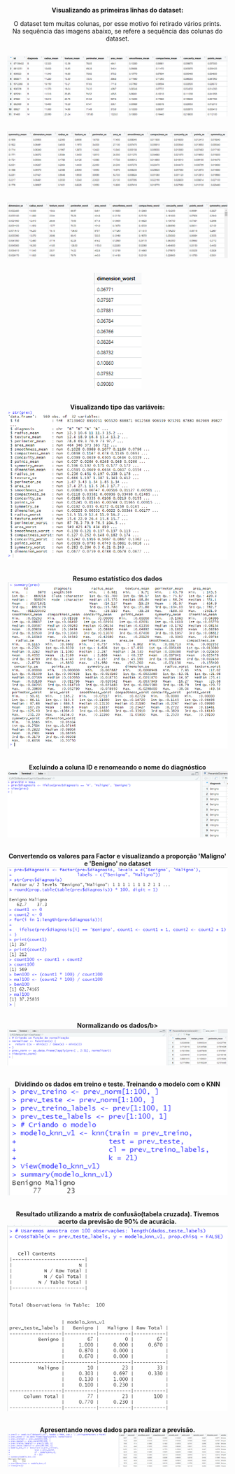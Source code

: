 
<html>
<body>


<center>
 
<b>Visualizando as primeiras linhas do dataset:</b></b>

O dataset tem muitas colunas, por esse motivo foi retirado vários prints.</br></b>
Na sequência  das imagens abaixo, se refere a sequência  das colunas do dataset.</b></br></br>

<img src="https://github.com/Wenceslau93/Data-Science-e-BI/blob/master/R/Prevendo%20ocorr%C3%AAncia%20de%20c%C3%A2ncer/visualizar.PNG?raw=true" alt="sometext"></br></br>

<img src="https://github.com/Wenceslau93/Data-Science-e-BI/blob/master/R/Prevendo%20ocorr%C3%AAncia%20de%20c%C3%A2ncer/visualizar2.PNG?raw=true" alt="sometext"></br></br>

<img src="https://github.com/Wenceslau93/Data-Science-e-BI/blob/master/R/Prevendo%20ocorr%C3%AAncia%20de%20c%C3%A2ncer/visualizar3.PNG?raw=true" alt="sometext"></br></br>

<img src="https://github.com/Wenceslau93/Data-Science-e-BI/blob/master/R/Prevendo%20ocorr%C3%AAncia%20de%20c%C3%A2ncer/visualizar4.PNG?raw=true" alt="sometext"></br></br>

<b>Visualizando tipo das variáveis:</b></b>
<img src="https://github.com/Wenceslau93/Data-Science-e-BI/blob/master/R/Prevendo%20ocorr%C3%AAncia%20de%20c%C3%A2ncer/tipo.PNG?raw=true" alt="sometext"></br></br>

<b>Resumo estatístico  dos dados</b></b>
<img src="https://github.com/Wenceslau93/Data-Science-e-BI/blob/master/R/Prevendo%20ocorr%C3%AAncia%20de%20c%C3%A2ncer/resumo.PNG?raw=true" alt="sometext"></br></br>

<b>Excluindo a coluna ID e renomeando o nome do diagnóstico</b></b>
<img src="https://github.com/Wenceslau93/Data-Science-e-BI/blob/master/R/Prevendo%20ocorr%C3%AAncia%20de%20c%C3%A2ncer/trocar.PNG?raw=true" alt="sometext"></br></br>

<b>Convertendo os valores para Factor e visualizando a proporção 'Maligno' e 'Benigno' no dataset</b></b>
<img src="https://github.com/Wenceslau93/Data-Science-e-BI/blob/master/R/Prevendo%20ocorr%C3%AAncia%20de%20c%C3%A2ncer/converte.PNG?raw=true" alt="sometext"></br></br>

<b>Normalizando os dados/b></b>
<img src="https://github.com/Wenceslau93/Data-Science-e-BI/blob/master/R/Prevendo%20ocorr%C3%AAncia%20de%20c%C3%A2ncer/normalizando.PNG?raw=true" alt="sometext"></br></br>

<b>Dividindo os dados em treino e teste. Treinando o modelo com o KNN</b></b>
<img src="https://github.com/Wenceslau93/Data-Science-e-BI/blob/master/R/Prevendo%20ocorr%C3%AAncia%20de%20c%C3%A2ncer/treino_teste2.PNG?raw=true" alt="sometext"></br></br>

<b>Resultado utilizando a matrix de confusão(tabela cruzada). Tivemos acerto da previsão de 90% de acurácia.</b></b>
<img src="https://github.com/Wenceslau93/Data-Science-e-BI/blob/master/R/Prevendo%20ocorr%C3%AAncia%20de%20c%C3%A2ncer/resultado.PNG?raw=true" alt="sometext"></br></br>

<b>Apresentando novos dados para realizar a previsão.</b></b>
<img src="https://github.com/Wenceslau93/Data-Science-e-BI/blob/master/R/Prevendo%20ocorr%C3%AAncia%20de%20c%C3%A2ncer/resultado_novos_dados.PNG?raw=true" alt="sometext"></br></br>

</body>
</html>
